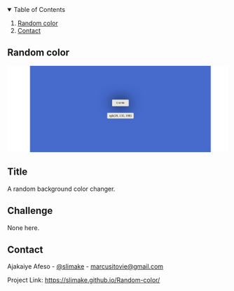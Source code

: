 <!-- TABLE OF CONTENTS -->
<details open="open">
  <summary>Table of Contents</summary>
  <ol>
    <li><a href="#about-the-project">Random color</a></li>
    <li><a href="#contact">Contact</a></li>
  </ol>
</details>



<!-- ABOUT THE PROJECT -->
## Random color

[![Product Name Screen Shot][product-screenshot]](https://slimake.github.io/Random-color/)

## Title
A random background color changer. 

## Challenge
None here.


<!-- CONTACT -->
## Contact

Ajakaiye Afeso - [@slimake](https://twitter.com/slimake) - marcusitovie@gmail.com

Project Link: https://slimake.github.io/Random-color/

<!-- MARKDOWN LINKS & IMAGES -->
<!-- https://www.markdownguide.org/basic-syntax/#reference-style-links -->
[product-screenshot]: image/random-color.png

